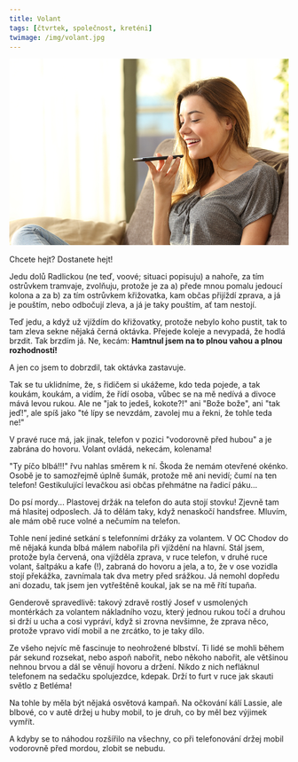 ```yaml
---
title: Volant
tags: [čtvrtek, společnost, kreténi]
twimage: /img/volant.jpg
---
```


![cover](/img/volant.jpg)

Chcete hejt? Dostanete hejt!

Jedu dolů Radlickou (ne teď, voové; situaci popisuju) a nahoře, za tím ostrůvkem tramvaje, zvolňuju, protože je za a) přede mnou pomalu jedoucí kolona a za b) za tím ostrůvkem křižovatka, kam občas přijíždí zprava, a já je pouštím, nebo odbočují zleva, a já je taky pouštím, ať tam nestojí.

Teď jedu, a když už vjíždím do křižovatky, protože nebylo koho pustit, tak to tam zleva sekne nějaká černá oktávka. Přejede koleje a nevypadá, že hodlá brzdit. Tak brzdím já. Ne, kecám: **Hamtnul jsem na to plnou vahou a plnou rozhodností!**

A jen co jsem to dobrzdil, tak oktávka zastavuje.

Tak se tu uklidníme, že, s řidičem si ukážeme, kdo teda pojede, a tak koukám, koukám, a vidím, že řídí osoba, vůbec se na mě nedívá a divoce mává levou rukou. Ale ne "jak to jedeš, kokote?!" ani "Bože bože", ani "tak jeď!", ale spíš jako "té lípy se nevzdám, zavolej mu a řekni, že tohle teda ne!"

V pravé ruce má, jak jinak, telefon v pozici "vodorovně před hubou" a je zabrána do hovoru. Volant ovládá, nekecám, kolenama!

"Ty píčo blbá!!!" řvu nahlas směrem k ní. Škoda že nemám otevřené okénko. Osobě je to samozřejmě úplně šumák, protože mě ani nevidí; čumí na ten telefon! Gestikulující levačkou asi občas přehmátne na řadicí páku...

Do psí mordy... Plastovej držák na telefon do auta stojí stovku! Zjevně tam má hlasitej odposlech. Já to dělám taky, když nenaskočí handsfree. Mluvím, ale mám obě ruce volné a nečumím na telefon.

Tohle není jediné setkání s telefonními držáky za volantem. V OC Chodov do mě nějaká kunda blbá málem nabořila při vjíždění na hlavní. Stál jsem, protože byla červená, ona vjížděla zprava, v ruce telefon, v druhé ruce volant, šaltpáku a kafe (!), zabraná do hovoru a jela, a to, že v ose vozidla stojí překážka, zavnímala tak dva metry před srážkou. Já nemohl dopředu ani dozadu, tak jsem jen vytřeštěně koukal, jak se na mě řítí tupaňa.

Genderově spravedlivě: takový zdravě rostlý Josef v usmolených montérkách za volantem nákladního vozu, který jednou rukou točí a druhou si drží u ucha a cosi vypráví, když si zrovna nevšimne, že zprava něco, protože vpravo vidí mobil a ne zrcátko, to je taky dílo. 

Ze všeho nejvíc mě fascinuje to neohrožené blbství. Ti lidé se mohli během pár sekund rozsekat, nebo aspoň nabořit, nebo někoho nabořit, ale většinou nehnou brvou a dál se věnují hovoru a držení. Nikdo z nich nefláknul telefonem na sedačku spolujezdce, kdepak. Drží to furt v ruce jak skauti světlo z Betléma!

Na tohle by měla být nějaká osvětová kampaň. Na očkování kálí Lassie, ale blbové, co v autě držej u huby mobil, to je druh, co by měl bez výjimek vymřít.

A kdyby se to náhodou rozšířilo na všechny, co při telefonování držej mobil vodorovně před mordou, zlobit se nebudu.